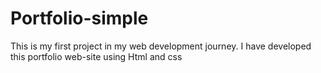 # Portfolio-simple
This is my first project in my web development journey. I have developed this portfolio web-site using Html and css

